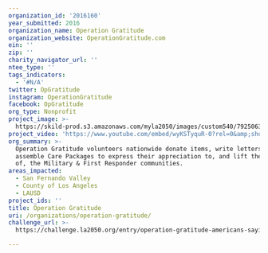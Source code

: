 ```yaml
---
organization_id: '2016160'
year_submitted: 2016
organization_name: Operation Gratitude
organization_website: OperationGratitude.com
ein: ''
zip: ''
charity_navigator_url: ''
ntee_type: ''
tags_indicators:
  - '#N/A'
twitter: OpGratitude
instagram: OperationGratitude
facebook: OpGratitude
org_type: Nonprofit
project_image: >-
  https://skild-prod.s3.amazonaws.com/myla2050/images/custom540/7925063255741-team88.png
project_video: 'https://www.youtube.com/embed/wyKSTyquR-0?rel=0&amp;showinfo=0'
org_summary: >-
  Operation Gratitude volunteers nationwide donate items, write letters and
  assemble Care Packages to express their appreciation to, and lift the spirits
  of, the Military & First Responder communities.
areas_impacted:
  - San Fernando Valley
  - County of Los Angeles
  - LAUSD
project_ids: ''
title: Operation Gratitude
uri: /organizations/operation-gratitude/
challenge_url: >-
  https://challenge.la2050.org/entry/operation-gratitude-americans-saying-thank-you-to-all-who-serve

---
```

